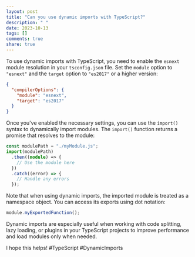 ```yaml
---
layout: post
title: "Can you use dynamic imports with TypeScript?"
description: " "
date: 2023-10-13
tags: []
comments: true
share: true
---
```


To use dynamic imports with TypeScript, you need to enable the `esnext` module resolution in your `tsconfig.json` file. Set the `module` option to `"esnext"` and the `target` option to `"es2017"` or a higher version:

```json
{
  "compilerOptions": {
    "module": "esnext",
    "target": "es2017"
  }
}
```

Once you've enabled the necessary settings, you can use the `import()` syntax to dynamically import modules. The `import()` function returns a promise that resolves to the module:

```typescript
const modulePath = "./myModule.js";
import(modulePath)
  .then((module) => {
    // Use the module here
  })
  .catch((error) => {
    // Handle any errors
  });
```

Note that when using dynamic imports, the imported module is treated as a namespace object. You can access its exports using dot notation:

```typescript
module.myExportedFunction();
```

Dynamic imports are especially useful when working with code splitting, lazy loading, or plugins in your TypeScript projects to improve performance and load modules only when needed.

I hope this helps! #TypeScript #DynamicImports
